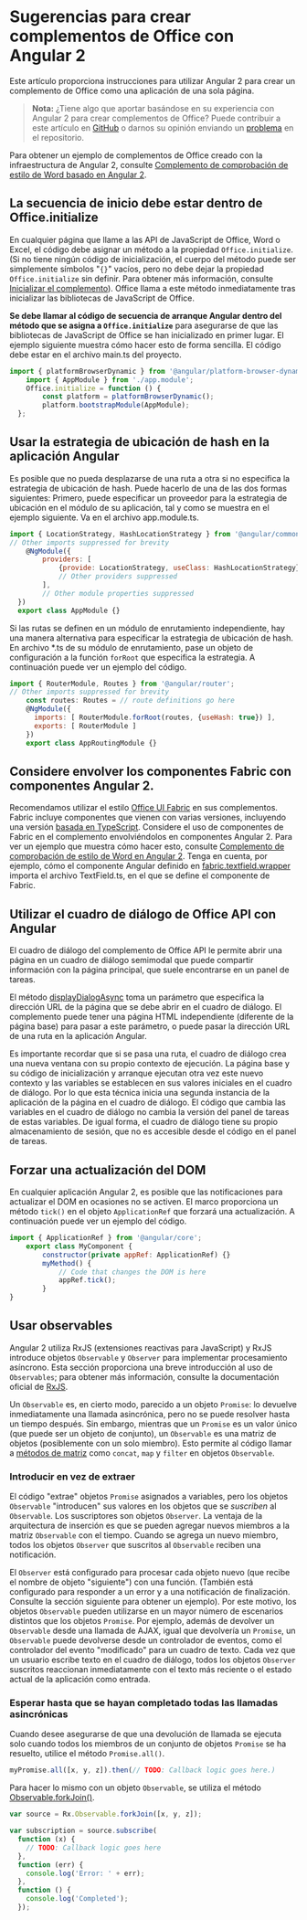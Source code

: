 # <a name="tips-for-creating-office-addins-with-angular-2"></a>Sugerencias para crear complementos de Office con Angular 2 

Este artículo proporciona instrucciones para utilizar Angular 2 para crear un complemento de Office como una aplicación de una sola página.

>**Nota:** ¿Tiene algo que aportar basándose en su experiencia con Angular 2 para crear complementos de Office? Puede contribuir a este artículo en [GitHub](https://github.com/OfficeDev/office-js-docs) o darnos su opinión enviando un [problema](https://github.com/OfficeDev/office-js-docs/issues) en el repositorio. 

Para obtener un ejemplo de complementos de Office creado con la infraestructura de Angular 2, consulte [Complemento de comprobación de estilo de Word basado en Angular 2](https://github.com/OfficeDev/Word-Add-in-Angular2-StyleChecker).

## <a name="bootstrapping-must-be-inside-officeinitialize"></a>La secuencia de inicio debe estar dentro de Office.initialize

En cualquier página que llame a las API de JavaScript de Office, Word o Excel, el código debe asignar un método a la propiedad `Office.initialize`. (Si no tiene ningún código de inicialización, el cuerpo del método puede ser simplemente símbolos "`{}`" vacíos, pero no debe dejar la propiedad `Office.initialize` sin definir. Para obtener más información, consulte [Inicializar el complemento](http://dev.office.com/docs/add-ins/develop/understanding-the-javascript-api-for-office#initializing-your-add-in)). Office llama a este método inmediatamente tras inicializar las bibliotecas de JavaScript de Office.

**Se debe llamar al código de secuencia de arranque Angular dentro del método que se asigna a `Office.initialize`** para asegurarse de que las bibliotecas de JavaScript de Office se han inicializado en primer lugar. El ejemplo siguiente muestra cómo hacer esto de forma sencilla. El código debe estar en el archivo main.ts del proyecto.

```js
import { platformBrowserDynamic } from '@angular/platform-browser-dynamic';
    import { AppModule } from './app.module';
    Office.initialize = function () {
        const platform = platformBrowserDynamic();
        platform.bootstrapModule(AppModule);
  };
```

## <a name="use-the-hash-location-strategy-in-the-angular-application"></a>Usar la estrategia de ubicación de hash en la aplicación Angular

Es posible que no pueda desplazarse de una ruta a otra si no especifica la estrategia de ubicación de hash. Puede hacerlo de una de las dos formas siguientes: Primero, puede especificar un proveedor para la estrategia de ubicación en el módulo de su aplicación, tal y como se muestra en el ejemplo siguiente. Va en el archivo app.module.ts.

```js
import { LocationStrategy, HashLocationStrategy } from '@angular/common';
// Other imports suppressed for brevity
    @NgModule({
        providers: [
            {provide: LocationStrategy, useClass: HashLocationStrategy},
            // Other providers suppressed
        ],
        // Other module properties suppressed
  })
  export class AppModule {}
``` 

Si las rutas se definen en un módulo de enrutamiento independiente, hay una manera alternativa para especificar la estrategia de ubicación de hash. En archivo *.ts de su módulo de enrutamiento, pase un objeto de configuración a la función `forRoot` que especifica la estrategia. A continuación puede ver un ejemplo del código. 

```js
import { RouterModule, Routes } from '@angular/router';
// Other imports suppressed for brevity
    const routes: Routes = // route definitions go here
    @NgModule({
      imports: [ RouterModule.forRoot(routes, {useHash: true}) ],
      exports: [ RouterModule ]
    })
    export class AppRoutingModule {}
```   


## <a name="consider-wrapping-fabric-components-with-angular-2-components"></a>Considere envolver los componentes Fabric con componentes Angular 2.

Recomendamos utilizar el estilo [Office UI Fabric](http://dev.office.com/fabric#/fabric-js) en sus complementos. Fabric incluye componentes que vienen con varias versiones, incluyendo una versión [basada en TypeScript](https://github.com/OfficeDev/office-ui-fabric-js). Considere el uso de componentes de Fabric en el complemento envolviéndolos en componentes Angular 2. Para ver un ejemplo que muestra cómo hacer esto, consulte [Complemento de comprobación de estilo de Word en Angular 2](https://github.com/OfficeDev/Word-Add-in-Angular2-StyleChecker). Tenga en cuenta, por ejemplo, cómo el componente Angular definido en [fabric.textfield.wrapper](https://github.com/OfficeDev/Word-Add-in-Angular2-StyleChecker/blob/master/app/shared/office-fabric-component-wrappers/fabric.textfield.wrapper.component.ts) importa el archivo TextField.ts, en el que se define el componente de Fabric. 


## <a name="using-the-office-dialog-api-with-angular"></a>Utilizar el cuadro de diálogo de Office API con Angular

El cuadro de diálogo del complemento de Office API le permite abrir una página en un cuadro de diálogo semimodal que puede compartir información con la página principal, que suele encontrarse en un panel de tareas. 

El método [displayDialogAsync](http://dev.office.com/reference/add-ins/shared/officeui.displaydialogasync) toma un parámetro que especifica la dirección URL de la página que se debe abrir en el cuadro de diálogo. El complemento puede tener una página HTML independiente (diferente de la página base) para pasar a este parámetro, o puede pasar la dirección URL de una ruta en la aplicación Angular. 

Es importante recordar que si se pasa una ruta, el cuadro de diálogo crea una nueva ventana con su propio contexto de ejecución. La página base y su código de inicialización y arranque ejecutan otra vez este nuevo contexto y las variables se establecen en sus valores iniciales en el cuadro de diálogo. Por lo que esta técnica inicia una segunda instancia de la aplicación de la página en el cuadro de diálogo. El código que cambia las variables en el cuadro de diálogo no cambia la versión del panel de tareas de estas variables. De igual forma, el cuadro de diálogo tiene su propio almacenamiento de sesión, que no es accesible desde el código en el panel de tareas.  


## <a name="forcing-an-update-of-the-dom"></a>Forzar una actualización del DOM

En cualquier aplicación Angular 2, es posible que las notificaciones para actualizar el DOM en ocasiones no se activen. El marco proporciona un método `tick()` en el objeto `ApplicationRef` que forzará una actualización. A continuación puede ver un ejemplo del código.

```js
import { ApplicationRef } from '@angular/core';
    export class MyComponent {
        constructor(private appRef: ApplicationRef) {}
        myMethod() {
            // Code that changes the DOM is here
            appRef.tick();
        }
}
``` 

## <a name="using-observables"></a>Usar observables

Angular 2 utiliza RxJS (extensiones reactivas para JavaScript) y RxJS introduce objetos `Observable` y `Observer` para implementar procesamiento asíncrono. Esta sección proporciona una breve introducción al uso de `Observables`; para obtener más información, consulte la documentación oficial de [RxJS](http://reactivex.io/rxjs/).

Un `Observable` es, en cierto modo, parecido a un objeto `Promise`: lo devuelve inmediatamente una llamada asincrónica, pero no se puede resolver hasta un tiempo después. Sin embargo, mientras que un `Promise` es un valor único (que puede ser un objeto de conjunto), un `Observable` es una matriz de objetos (posiblemente con un solo miembro). Esto permite al código llamar a [métodos de matriz](http://www.w3schools.com/jsref/jsref_obj_array.asp) como `concat`, `map` y `filter` en objetos `Observable`. 

### <a name="pushing-instead-of-pulling"></a>Introducir en vez de extraer

El código "extrae" objetos `Promise` asignados a variables, pero los objetos `Observable` "introducen" sus valores en los objetos que se *suscriben* al `Observable`. Los suscriptores son objetos `Observer`. La ventaja de la arquitectura de inserción es que se pueden agregar nuevos miembros a la matriz `Observable` con el tiempo. Cuando se agrega un nuevo miembro, todos los objetos `Observer` que suscritos al `Observable` reciben una notificación. 

El `Observer` está configurado para procesar cada objeto nuevo (que recibe el nombre de objeto "siguiente") con una función. (También está configurado para responder a un error y a una notificación de finalización. Consulte la sección siguiente para obtener un ejemplo). Por este motivo, los objetos `Observable` pueden utilizarse en un mayor número de escenarios distintos que los objetos `Promise`. Por ejemplo, además de devolver un `Observable` desde una llamada de AJAX, igual que devolvería un `Promise`, un `Observable` puede devolverse desde un controlador de eventos, como el controlador del evento "modificado" para un cuadro de texto. Cada vez que un usuario escribe texto en el cuadro de diálogo, todos los objetos `Observer` suscritos reaccionan inmediatamente con el texto más reciente o el estado actual de la aplicación como entrada. 


### <a name="waiting-until-all-asynchronous-calls-have-completed"></a>Esperar hasta que se hayan completado todas las llamadas asincrónicas

Cuando desee asegurarse de que una devolución de llamada se ejecuta solo cuando todos los miembros de un conjunto de objetos `Promise` se ha resuelto, utilice el método `Promise.all()`.

```js
myPromise.all([x, y, z]).then(// TODO: Callback logic goes here.)
``` 

Para hacer lo mismo con un objeto `Observable`, se utiliza el método [Observable.forkJoin()](https://github.com/Reactive-Extensions/RxJS/blob/master/doc/api/core/operators/forkjoin.md).  

```js
var source = Rx.Observable.forkJoin([x, y, z]);

var subscription = source.subscribe(
  function (x) {
    // TODO: Callback logic goes here
  },
  function (err) {
    console.log('Error: ' + err);
  },
  function () {
    console.log('Completed');
  });
``` 

